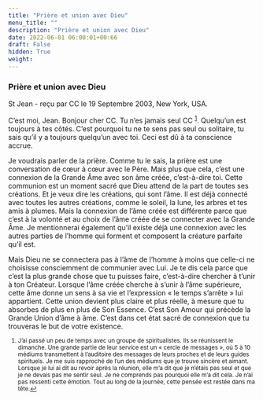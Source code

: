 ```yaml
---
title: "Prière et union avec Dieu"
menu_title: ""
description: "Prière et union avec Dieu"
date: 2022-06-01 06:00:01+00:66
draft: False
hidden: True
weight:
---
```

### Prière et union avec Dieu

St Jean - reçu par CC le 19 Septembre 2003, New York, USA.

C’est moi, Jean. Bonjour cher CC. Tu n’es jamais seul CC <sup id="a1">[1](#f1)</sup>. Quelqu’un est toujours à tes côtés. C’est pourquoi tu ne te sens pas seul ou solitaire, tu sais qu’il y a toujours quelqu’un avec toi. Ceci est dû à ta conscience accrue.

Je voudrais parler de la prière. Comme tu le sais, la prière est une conversation de cœur à cœur avec le Père. Mais plus que cela, c’est une connexion de la Grande Âme avec son âme créée, c’est-à-dire toi. Cette communion est un moment sacré que Dieu attend de la part de toutes ses créations. Et je veux dire les créations, qui sont l’âme. Il est déjà connecté avec toutes les autres créations, comme le soleil, la lune, les arbres et tes amis à plumes. Mais la connexion de l’âme créée est différente parce que c’est à la volonté et au choix de l’âme créée de se connecter avec la Grande Âme. Je mentionnerai également qu’il existe déjà une connexion avec les autres parties de l’homme qui forment et composent la créature parfaite qu’il est.

Mais Dieu ne se connectera pas à l’âme de l’homme à moins que celle-ci ne choisisse consciemment de communier avec Lui. Je te dis cela parce que c’est la plus grande chose que tu puisses faire, c’est-à-dire chercher à t’unir à ton Créateur. Lorsque l’âme créée cherche à s’unir à l’âme supérieure, cette âme donne un sens à sa vie et l’expression « le temps s’arrête » lui appartient. Cette union devient plus claire et plus réelle, à mesure que tu absorbes de plus en plus de Son Essence. C’est Son Amour qui précède la Grande Union d’âme à âme. C’est dans cet état sacré de connexion que tu trouveras le but de votre existence.
<small>

1. <large id="f1"> J’ai passé un peu de temps avec un groupe de spiritualistes. Ils se réunissent le dimanche. Une grande partie de leur service est un « cercle de messages », où 5 à 10 médiums transmettent à l’auditoire des messages de leurs proches et de leurs guides spirituels. Je me suis rapproché de l’un des médiums que je trouve sincère et aimant. Lorsque je lui ai dit au revoir après la réunion, elle m’a dit que je n’étais pas seul et que je ne devais pas me sentir seul. Je ne comprends pas pourquoi elle m’a dit cela. Je n’ai pas ressenti cette émotion. Tout au long de la journée, cette pensée est restée dans ma tête.[↩](#a1)
